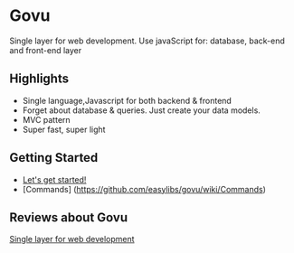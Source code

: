 Govu
========================
Single layer for web development. Use javaScript for: database, back-end and front-end layer

## Highlights ##

- Single language,Javascript for both backend & frontend
- Forget about database & queries. Just create your data models.
- MVC pattern
- Super fast, super light

## Getting Started ##

* [Let's get started!](https://github.com/easylibs/govu/wiki/Getting-Started)
* [Commands] (https://github.com/easylibs/govu/wiki/Commands)

## Reviews about Govu ##

[Single layer for web development](https://medium.com/p/8e52071ff1bb)
